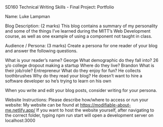 SD160 Technical Writing Skills - Final Project: Portfolio

Name: Luke Lampman

Blog Description: (2 marks)
This blog contains a summary of my personality and some of the things I’ve learned during the MITT’s Web Development course, as well as one example of using a component not taught in class.

Audience / Persona: (3 marks)
Create a persona for one reader of your blog and answer the following questions.

What is your reader’s name?            George
What demographic do they fall into?    26 y/o college dropout making a startup
Where do they live?                    Brandon
What is their job/role?                Entrepreneur
What do they enjoy for fun?            He collects toothbrushes
Why do they read your blog?            He doesn’t want to hire a software developer so he’s trying to learn on his own

When you write and edit your blog posts, consider writing for your persona.

Website Instructions:
Please describe how/where to access or run your website:
My website can be found at https://modifiable-about-me.netlify.app/
If you want to host the website yourself, after navigating to the correct folder, typing npm run start will open a development server on localhost:3000


